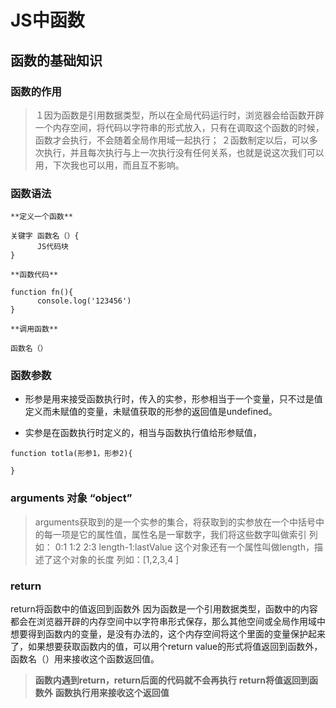 # JS中函数

## 函数的基础知识

### 函数的作用

>１因为函数是引用数据类型，所以在全局代码运行时，浏览器会给函数开辟一个内存空间，将代码以字符串的形式放入，只有在调取这个函数的时候，函数才会执行，不会随着全局作用域一起执行；
２函数制定以后，可以多次执行，并且每次执行与上一次执行没有任何关系，也就是说这次我们可以用，下次我也可以用，而且互不影响。

### 函数语法

```
**定义一个函数**

关键字 函数名（）{
      JS代码块
}

**函数代码**

function fn(){
      console.log('123456')
}

**调用函数**

函数名（）
```

### 函数参数
- 形参是用来接受函数执行时，传入的实参，形参相当于一个变量，只不过是值定义而未赋值的变量，未赋值获取的形参的返回值是undefined。

- 实参是在函数执行时定义的，相当与函数执行值给形参赋值，
```
function totla(形参1，形参2){
         
}
```

### arguments 对象 “object”

>arguments获取到的是一个实参的集合，将获取到的实参放在一个中括号中的每一项是它的属性值，属性名是一窜数字，我们将这些数字叫做索引
列如：
0:1
1:2
2:3
length-1:lastValue
这个对象还有一个属性叫做length，描述了这个对象的长度
列如：[1,2,3,4 ]


### return
return将函数中的值返回到函数外
因为函数是一个引用数据类型，函数中的内容都会在浏览器开辟的内存空间中以字符串形式保存，那么其他空间或全局作用域中想要得到函数内的变量，是没有办法的，这个内存空间将这个里面的变量保护起来了，如果想要获取函数内的值，可以用个return value的形式将值返回到函数外，函数名（）用来接收这个函数返回值。

>**函数内遇到return，return后面的代码就不会再执行**
**return将值返回到函数外**
**函数执行用来接收这个返回值**